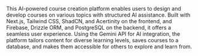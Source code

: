 This AI-powered course creation platform enables users to design and develop courses on various topics with structured AI assistance. Built with Next.js, Tailwind CSS, ShadCN, and Acertinity on the frontend, and Firebase, Drizzle ORM, and PostgreSQL on the backend, it offers a seamless user experience. Using the Gemini API for AI integration, the platform tailors content for diverse learning levels, saves courses to a database, and makes them accessible for others to explore and learn from.
